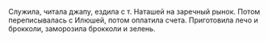 Служила, читала джапу, ездила с т. Наташей на заречный рынок. Потом переписывалась с Илюшей, потом оплатила счета. Приготовила лечо и брокколи, заморозила брокколи и зелень.